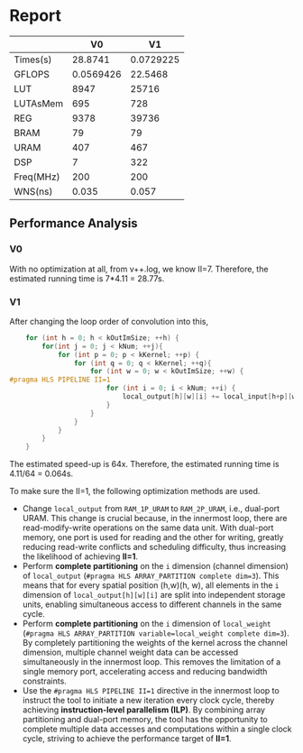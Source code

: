 # Report

|           | V0        | V1        |
| --------- | --------- | --------- |
| Times(s)  | 28.8741   | 0.0729225 |
| GFLOPS    | 0.0569426 | 22.5468   |
| LUT       | 8947      | 25716     |
| LUTAsMem  | 695       | 728       |
| REG       | 9378      | 39736     |
| BRAM      | 79        | 79        |
| URAM      | 407       | 467       |
| DSP       | 7         | 322       |
| Freq(MHz) | 200       | 200       |
| WNS(ns)   | 0.035     | 0.057     |

## Performance  Analysis


### V0

With no optimization at all, from v++.log, we know II=7. Therefore, the estimated running time is 7*4.11 = 28.77s.

### V1

After changing the loop order of convolution into this,

```c++
    for (int h = 0; h < kOutImSize; ++h) {
        for(int j = 0; j < kNum; ++j){
            for (int p = 0; p < kKernel; ++p) {
                for (int q = 0; q < kKernel; ++q){
                    for (int w = 0; w < kOutImSize; ++w) {
#pragma HLS PIPELINE II=1
                        for (int i = 0; i < kNum; ++i) {
                            local_output[h][w][i] += local_input[h+p][w+q][j] * local_weight[p][q][i][j];
                        }
                    }
				}
			}
		}
	}
```

The estimated speed-up is 64x. Therefore, the estimated running time is 4.11/64 = 0.064s.

To make sure the II=1, the following optimization methods are used.

- Change `local_output` from `RAM_1P_URAM` to `RAM_2P_URAM`, i.e., dual-port URAM. This change is crucial because, in the innermost loop, there are read-modify-write operations on the same data unit. With dual-port memory, one port is used for reading and the other for writing, greatly reducing read-write conflicts and scheduling difficulty, thus increasing the likelihood of achieving **II=1**.
- Perform **complete partitioning** on the `i` dimension (channel dimension) of `local_output` (`#pragma HLS ARRAY_PARTITION complete dim=3`). This means that for every spatial position (h,w)(h, w), all elements in the `i` dimension of `local_output[h][w][i]` are split into independent storage units, enabling simultaneous access to different channels in the same cycle.
- Perform **complete partitioning** on the `i` dimension  of `local_weight` (`#pragma HLS ARRAY_PARTITION variable=local_weight complete dim=3`). By completely partitioning the weights of the kernel across the channel dimension, multiple channel weight data can be accessed simultaneously in the innermost loop. This removes the limitation of a single memory port, accelerating access and reducing bandwidth constraints.
- Use the `#pragma HLS PIPELINE II=1` directive in the innermost loop to instruct the tool to initiate a new iteration every clock cycle, thereby achieving **instruction-level parallelism (ILP)**. By combining array partitioning and dual-port memory, the tool has the opportunity to complete multiple data accesses and computations within a single clock cycle, striving to achieve the performance target of **II=1**.

